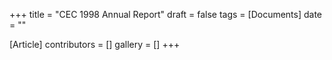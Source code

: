+++
title = "CEC 1998 Annual Report"
draft = false
tags = [Documents]
date = ""

[Article]
contributors = []
gallery = []
+++